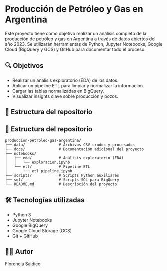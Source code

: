 # Producción de Petróleo y Gas en Argentina

Este proyecto tiene como objetivo realizar un análisis completo de la producción de petróleo y gas en Argentina a través de datos abiertos del año 2023. Se utilizarán herramientas de Python, Jupyter Notebooks, Google Cloud (BigQuery y GCS) y GitHub para documentar todo el proceso.

## 🔍 Objetivos

- Realizar un análisis exploratorio (EDA) de los datos.
- Aplicar un pipeline ETL para limpiar y normalizar la información.
- Cargar las tablas normalizadas en BigQuery.
- Visualizar insights clave sobre producción y pozos.

## 📁 Estructura del repositorio

## 📁 Estructura del repositorio

```
produccion-petroleo-gas-argentina/
├── data/               # Archivos CSV crudos y procesados
├── docs/               # Documentación adicional del proyecto
├── notebooks/
│   ├── eda/            # Análisis exploratorio (EDA)
│   │   └── exploracion.ipynb
│   └── etl/            # Pipeline ETL
│       └── etl_pipeline.ipynb
├── scripts/            # Scripts Python auxiliares
├── sql/                # Scripts SQL para BigQuery
└── README.md           # Descripción del proyecto
```


## 🛠️ Tecnologías utilizadas

- Python 3
- Jupyter Notebooks
- Google BigQuery
- Google Cloud Storage (GCS)
- Git + GitHub

## 👩‍💻 Autor

Florencia Saldico